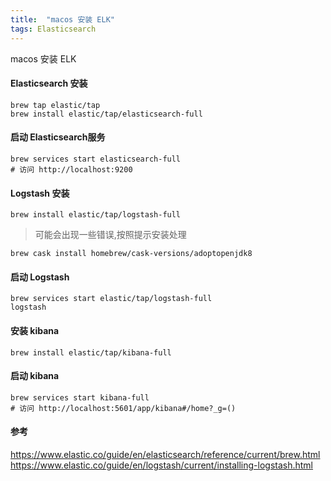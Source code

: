 ```yaml
---
title:  "macos 安装 ELK"
tags: Elasticsearch
---
```


macos 安装 ELK
<!--more-->

#### Elasticsearch 安装
```shell
brew tap elastic/tap
brew install elastic/tap/elasticsearch-full
```
#### 启动 Elasticsearch服务
```
brew services start elasticsearch-full
# 访问 http://localhost:9200
```
#### Logstash 安装
```shell
brew install elastic/tap/logstash-full
```
> 可能会出现一些错误,按照提示安装处理
```
brew cask install homebrew/cask-versions/adoptopenjdk8
```
#### 启动 Logstash 
```
brew services start elastic/tap/logstash-full
logstash
```
#### 安装 kibana
```
brew install elastic/tap/kibana-full
```
#### 启动 kibana 
```
brew services start kibana-full
# 访问 http://localhost:5601/app/kibana#/home?_g=()
```
#### 参考
https://www.elastic.co/guide/en/elasticsearch/reference/current/brew.html
https://www.elastic.co/guide/en/logstash/current/installing-logstash.html

